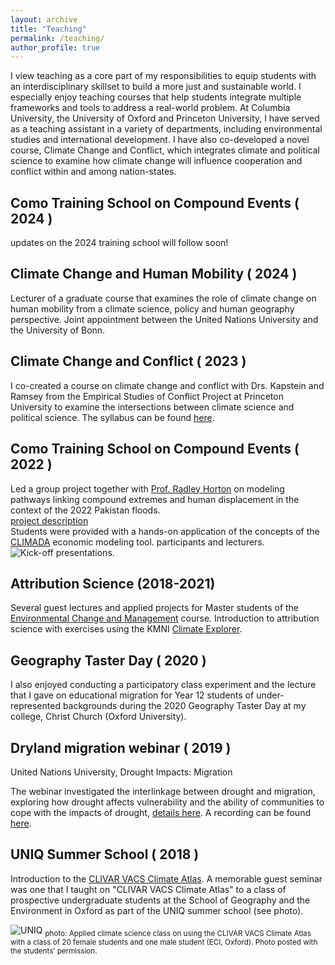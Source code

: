 ```yaml
---
layout: archive
title: "Teaching"
permalink: /teaching/
author_profile: true
---
```


I view teaching as a core part of my responsibilities to equip students with an interdisciplinary skillset to build a more just and sustainable world. I especially enjoy teaching courses that help students integrate multiple frameworks and tools to address a real-world problem. At Columbia University, the University of Oxford and Princeton University, I have served as a teaching assistant in a variety of departments, including environmental studies and international development. I have also co-developed a novel course, Climate Change and Conflict, which integrates climate and political science to examine how climate change will influence cooperation and conflict within and among nation-states.


Como Training School on Compound Events ( 2024 )
------
updates on the 2024 training school will follow soon!

Climate Change and Human Mobility ( 2024 )
------
Lecturer of a graduate course that examines the role of climate change on human mobility from a climate science, policy and human geography perspective.  Joint appointment between the United Nations University and the University of Bonn. 

Climate Change and Conflict ( 2023 )
------
I co-created a course on climate change and conflict with Drs. Kapstein and Ramsey from the Empirical Studies of Conflict Project at Princeton University to examine the intersections between climate science and political science. The syllabus can be found [here](https://watson.brown.edu/climatesolutionslab/files/csl/imce/POL%20586%20Climate%20Change%20and%20Conflict_1_23_23_ebk_nh2_3%20%281%29%20%281%29.pdf).


Como Training School on Compound Events ( 2022 )
------
Led a group project together with [Prof. Radley Horton](https://people.climate.columbia.edu/users/profile/radley-m-horton) on modeling pathways linking compound extremes and human displacement in the context of the 2022 Pakistan floods. 
<br> [project description](https://drive.google.com/file/d/1pvSD3Lmpsru_ti9vFfQEVU2NPDA96xps/view)
<br>Students were provided with a hands-on application of the concepts of the [CLIMADA](https://wcr.ethz.ch/research/climada.html) economic modeling tool. 
participants and lecturers. 
![Kick-off presentations](https://pbs.twimg.com/media/FdkH7WuX0AE4yEE?format=jpg&name=large).

Attribution Science (2018-2021)
------
Several guest lectures and applied projects for Master students of the [Environmental Change and Management](https://www.geog.ox.ac.uk/graduate/msc-ecm/) course. Introduction to attribution science with exercises using the KMNI [Climate Explorer](https://climexp.knmi.nl/start.cgi).

Geography Taster Day ( 2020 )
------
I also enjoyed conducting a participatory class experiment and the lecture that I gave on educational migration for Year 12 students of under-represented backgrounds during the 2020 Geography Taster Day at my college, Christ Church (Oxford University). 

Dryland migration webinar ( 2019 )
------
United Nations University, Drought Impacts: Migration

The webinar investigated the interlinkage between drought and migration, exploring how drought affects vulnerability and the ability of communities to cope with the impacts of drought, [details here](https://grow-globedrought.net/webinar/drought-impacts-i-migration/). A recording can be found [here](https://www.youtube.com/watch?v=yEll0hJVEmc).


UNIQ Summer School ( 2018 )
------
Introduction to the [CLIVAR VACS Climate Atlas](https://www.clivar.org/panels-and-working-groups/africa/vacs).
A memorable guest seminar was one that I taught on "CLIVAR VACS Climate Atlas" to a class of prospective undergraduate students at the School of Geography and the Environment in Oxford as part of the UNIQ summer school (see photo). 

![UNIQ](https://pbs.twimg.com/media/DhG3eN0WkAA4ueP?format=jpg)
<sub>photo: Applied climate science class on using the CLIVAR VACS Climate Atlas with a class of 20 female students and one male student (ECI, Oxford). Photo posted with the students’ permission.</sub>